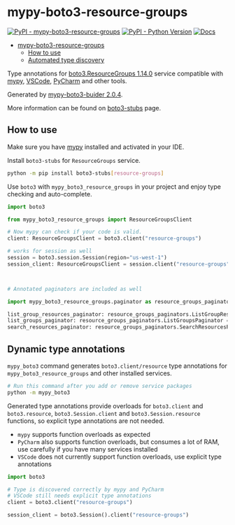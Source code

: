 # mypy-boto3-resource-groups

[![PyPI - mypy-boto3-resource-groups](https://img.shields.io/pypi/v/mypy-boto3-resource-groups.svg?color=blue)](https://pypi.org/project/mypy-boto3-resource-groups)
[![PyPI - Python Version](https://img.shields.io/pypi/pyversions/mypy-boto3-resource-groups.svg?color=blue)](https://pypi.org/project/mypy-boto3-resource-groups)
[![Docs](https://img.shields.io/readthedocs/mypy-boto3-builder.svg?color=blue)](https://mypy-boto3-builder.readthedocs.io/)

- [mypy-boto3-resource-groups](#mypy-boto3-resource-groups)
  - [How to use](#how-to-use)
  - [Automated type discovery](#automated-type-discovery)

Type annotations for
[boto3.ResourceGroups 1.14.0](https://boto3.amazonaws.com/v1/documentation/api/1.14.0/reference/services/resource-groups.html#ResourceGroups) service
compatible with [mypy](https://github.com/python/mypy), [VSCode](https://code.visualstudio.com/),
[PyCharm](https://www.jetbrains.com/pycharm/) and other tools.

Generated by [mypy-boto3-buider 2.0.4](https://github.com/vemel/mypy_boto3_builder).

More information can be found on [boto3-stubs](https://pypi.org/project/boto3-stubs/) page.

## How to use

Make sure you have [mypy](https://github.com/python/mypy) installed and activated in your IDE.

Install `boto3-stubs` for `ResourceGroups` service.

```bash
python -m pip install boto3-stubs[resource-groups]
```

Use `boto3` with `mypy_boto3_resource_groups` in your project and enjoy type checking and auto-complete.

```python
import boto3

from mypy_boto3_resource_groups import ResourceGroupsClient

# Now mypy can check if your code is valid.
client: ResourceGroupsClient = boto3.client("resource-groups")

# works for session as well
session = boto3.session.Session(region="us-west-1")
session_client: ResourceGroupsClient = session.client("resource-groups")



# Annotated paginators are included as well

import mypy_boto3_resource_groups.paginator as resource_groups_paginators

list_group_resources_paginator: resource_groups_paginators.ListGroupResourcesPaginator = client.get_paginator("list_group_resources")
list_groups_paginator: resource_groups_paginators.ListGroupsPaginator = client.get_paginator("list_groups")
search_resources_paginator: resource_groups_paginators.SearchResourcesPaginator = client.get_paginator("search_resources")
```

## Dynamic type annotations

`mypy_boto3` command generates `boto3.client/resource` type annotations for
`mypy_boto3_resource_groups` and other installed services.

```bash
# Run this command after you add or remove service packages
python -m mypy_boto3
```

Generated type annotations provide overloads for `boto3.client` and `boto3.resource`,
`boto3.Session.client` and `boto3.Session.resource` functions,
so explicit type annotations are not needed.

- `mypy` supports function overloads as expected
- `PyCharm` also supports function overloads, but consumes a lot of RAM, use carefully if you have many services installed
- `VSCode` does not currently support function overloads, use explicit type annotations

```python
import boto3

# Type is discovered correctly by mypy and PyCharm
# VSCode still needs explicit type annotations
client = boto3.client("resource-groups")

session_client = boto3.Session().client("resource-groups")
```